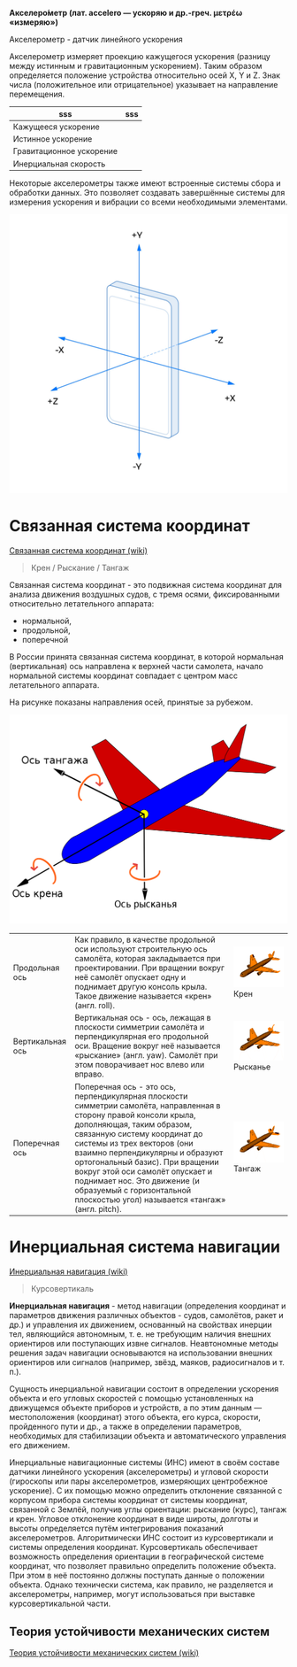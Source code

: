 **Акселеро́метр (лат. accelero — ускоряю и др.-греч. μετρέω «измеряю»)** 

Акселерометр - датчик линейного ускорения

Акселерометр измеряет проекцию кажущегося ускорения (разницу между истинным и гравитационным ускорением). Таким образом определяется положение устройства относительно осей X, Y и Z. Знак числа (положительное или отрицательное) указывает на направление перемещения.

| sss | sss |
|----|----|
| Кажущееся ускорение | |
| Истинное ускорение | |
| Гравитационное ускорение | |
| Инерциальная скорость | |

Некоторые акселерометры также имеют встроенные системы сбора и обработки данных. Это позволяет создавать завершённые системы для измерения ускорения и вибрации со всеми необходимыми элементами. 

![Alt text](Ed7fj84L1r81.jpg)

# Связанная система координат
[Связанная система координат (wiki)](https://ru.wikipedia.org/wiki/Связанная_система_координат)

> Крен / Рыскание / Тангаж

Связанная система координат - это подвижная система координат для анализа движения воздушных судов, с тремя осями, фиксированными относительно летательного аппарата:
- нормальной, 
- продольной, 
- поперечной

В России принята связанная система координат, в которой нормальная (вертикальная) ось направлена к верхней части самолета, начало нормальной системы координат совпадает с центром масс летательного аппарата.

На рисунке показаны направления осей, принятые за рубежом.

![Alt text](1280px-Yaw_Axis_Corrected-ru.svg.png)

||||
|-|-|-|
|Продольная ось|Как правило, в качестве продольной оси используют строительную ось самолёта, которая закладывается при проектировании. При вращении вокруг неё самолёт опускает одну и поднимает другую консоль крыла. Такое движение называется «крен» (англ. roll).|![Крен](Aileron_roll.gif) Крен|
|Вертикальная ось|Вертикальная ось - ось, лежащая в плоскости симметрии самолёта и перпендикулярная его продольной оси. Вращение вокруг неё называется «рыскание» (англ. yaw). Самолёт при этом поворачивает нос влево или вправо.|![Рысканье](Aileron_yaw.gif)Рысканье|
|Поперечная ось|Поперечная ось - это ось, перпендикулярная плоскости симметрии самолёта, направленная в сторону правой консоли крыла, дополняющая, таким образом, связанную систему координат до системы из трех векторов (они взаимно перпендикулярны и образуют ортогональный базис). При вращении вокруг этой оси самолёт опускает и поднимает нос. Это движение (и образуемый с горизонтальной плоскостью угол) называется «тангаж» (англ. pitch).|![Тангаж](Aileron_pitch.gif) Тангаж|

# Инерциальная система навигации
[Инерциальная навигация (wiki)](https://ru.wikipedia.org/wiki/Инерциальная_навигация)
> Курсовертикаль

**Инерциальная навигация** - метод навигации (определения координат и параметров движения различных объектов - судов, самолётов, ракет и др.) и управления их движением, основанный на свойствах инерции тел, являющийся автономным, т. е. не требующим наличия внешних ориентиров или поступающих извне сигналов. Неавтономные методы решения задач навигации основываются на использовании внешних ориентиров или сигналов (например, звёзд, маяков, радиосигналов и т. п.).

Сущность инерциальной навигации состоит в определении ускорения объекта и его угловых скоростей с помощью установленных на движущемся объекте приборов и устройств, а по этим данным — местоположения (координат) этого объекта, его курса, скорости, пройденного пути и др., а также в определении параметров, необходимых для стабилизации объекта и автоматического управления его движением. 

Инерциальные навигационные системы (ИНС) имеют в своём составе датчики линейного ускорения (акселерометры) и угловой скорости (гироскопы или пары акселерометров, измеряющих центробежное ускорение). С их помощью можно определить отклонение связанной с корпусом прибора системы координат от системы координат, связанной с Землёй, получив углы ориентации: рыскание (курс), тангаж и крен. Угловое отклонение координат в виде широты, долготы и высоты определяется путём интегрирования показаний акселерометров. Алгоритмически ИНС состоит из курсовертикали и системы определения координат.
Курсовертикаль обеспечивает возможность определения ориентации в географической системе координат, что позволяет правильно определить положение объекта. При этом в неё постоянно должны поступать данные о положении объекта. Однако технически система, как правило, не разделяется и акселерометры, например, могут использоваться при выставке курсовертикальной части. 

## Теория устойчивости механических систем
[Теория устойчивости механических систем (wiki)](https://ru.wikipedia.org/wiki/Теория_устойчивости)